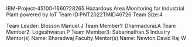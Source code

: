  IBM-Project-45100-1660728265
Hazardous Area Monitoring for Industrial Plant powered by IoT
Team ID:PNT2022TMID46726
Team Size:4

Team Leader:  Blesson Manuel.J
Team Member1: Dharmadurai.A
Team Member2: Logeshwaran.P
Team Member3: Sabarinathan.S
Industry Mentor(s) Name: Bharadwaj
Faculty Mentor(s) Name:  Newton David Raj W
